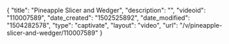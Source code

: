 {
    "title": "Pineapple Slicer and Wedger",
    "description": "",
    "videoid": "110007589",
    "date_created": "1502525892",
    "date_modified": "1504282578",
    "type": "captivate",
    "layout": "video",
    "url": "\/v\/pineapple-slicer-and-wedger\/110007589"
}